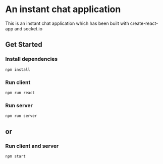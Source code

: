 # An instant chat application

This is an instant chat application which has been built with create-react-app and socket.io

## **Get Started**

### Install dependencies

``` npm install ```

### Run client

``` npm run react ```

### Run server

``` npm run server ```

## **or**

### Run client and server

``` npm start ```
